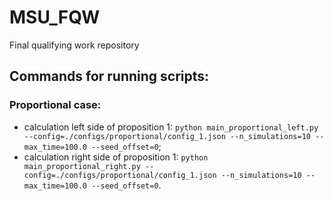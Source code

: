 # MSU_FQW
Final qualifying work repository

## Commands for running scripts:
### Proportional case:
- calculation left side of proposition 1: `python main_proportional_left.py --config=./configs/proportional/config_1.json --n_simulations=10 --max_time=100.0 --seed_offset=0`;
- calculation right side of proposition 1: `python main_proportional_right.py --config=./configs/proportional/config_1.json --n_simulations=10 --max_time=100.0 --seed_offset=0`.
